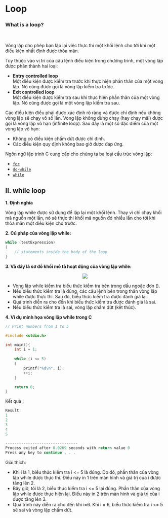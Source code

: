 # Loop

### What is a loop?

<br />

Vòng lặp cho phép bạn lặp lại việc thực thi một khối lệnh cho tới khi một điều kiện nhất định được thỏa mãn.

Tùy thuộc vào vị trí của câu lệnh điều kiện trong chương trình, một vòng lặp được phân thành hai loại:
- **Entry controlled loop**  
  Một điều kiện được kiểm tra trước khi thực hiện phần thân của một vòng lặp. Nó cũng được gọi là vòng lặp kiểm tra trước.
- **Exit controlled loop**  
  Một điều kiện được kiểm tra sau khi thực hiện phần thân của một vòng lặp. Nó cũng được gọi là một vòng lặp kiểm tra sau.

Các điều kiện điều phải được xác định rõ ràng và được chỉ định nếu không vòng lặp sẽ chạy vô số lần. Vòng lặp không dừng chạy (hay chạy mãi) được gọi là vòng lặp vô hạn (infinite loop). Sau đây là một số đặc điểm của một vòng lặp vô hạn:
- Không có điều kiện chấm dứt được chỉ định.
- Các điều kiện quy định không bao giờ được đáp ứng.

Ngôn ngữ lập trình C cung cấp cho chúng ta ba loại cấu trúc vòng lặp:
- [`for`](https://github.com/AnestLearning/Course-C-Fundamentals/blob/master/4.%20Loops/1.%20for.md)
- [`do-while`](https://github.com/AnestLearning/Course-C-Fundamentals/blob/master/4.%20Loops/2.%20do-while.md)
- [`while`](https://github.com/AnestLearning/Course-C-Fundamentals/blob/master/4.%20Loops/3.%20while.md)


## II. while loop

**1. Định nghĩa**

Vòng lặp while được sử dụng để lặp lại một khối lệnh. Thay vì chỉ chạy khối mã nguồn một lần, nó sẽ thực thi khối mã nguồn đó nhiều lần cho tới khi thỏa mãn một điều kiện cho trước.

**2. Cú pháp của vòng lặp while:**

```c
while (testExpression) 
{
    // statements inside the body of the loop 
}
```

**3. Và đây là sơ đồ khối mô tả hoạt động của vòng lặp while:**

<p align="center">
  <img src="https://github.com/AnestLearning/Course-C-Fundamentals/blob/master/Images/c-while-loop_0.jpg">
</p>

- Vòng lặp while kiểm tra biểu thức kiểm tra bên trong dấu ngoặc đơn ().
- Nếu biểu thức kiểm tra là đúng, các câu lệnh bên trong thân vòng lặp while được thực thi. Sau đó, biểu thức kiểm tra được đánh giá lại.
- Quá trình diễn ra cho đến khi biểu thức kiểm tra được đánh giá là sai.
- Nếu biểu thức kiểm tra là sai, vòng lặp chấm dứt (kết thúc).

**4. Ví dụ minh họa vòng lặp while trong C**

```c
// Print numbers from 1 to 5

#include <stdio.h>

int main(){
    int i = 1;
    
    while (i <= 5)
    {
        printf("%d\n", i);
        ++i;
    }

    return 0;
}
```

Kết quả :

```c
Result:
1
2
3
4
5

--------------------------------
Process exited after 0.0269 seconds with return value 0
Press any key to continue . . .
```
Giải thích:
- Khi i là 1, biểu thức kiểm tra i <= 5 là đúng. Do đó, phần thân của vòng lặp while được thực thi. Điều này in 1 trên màn hình và giá trị của i được tăng lên 2.
- Bây giờ, tôi là 2, biểu thức kiểm tra i <= 5 lại đúng. Phần thân của vòng lặp while được thực hiện lại. Điều này in 2 trên màn hình và giá trị của i được tăng lên 3.
- Quá trình này diễn ra cho đến khi i=6. Khi i = 6, biểu thức kiểm tra i <= 5 sẽ sai và vòng lặp chấm dứt.

